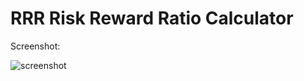 RRR Risk Reward Ratio Calculator
=================

Screenshot:

![screenshot](https://github.com/paulyasi/rrr/raw/master/screenshot "Screenshot")


